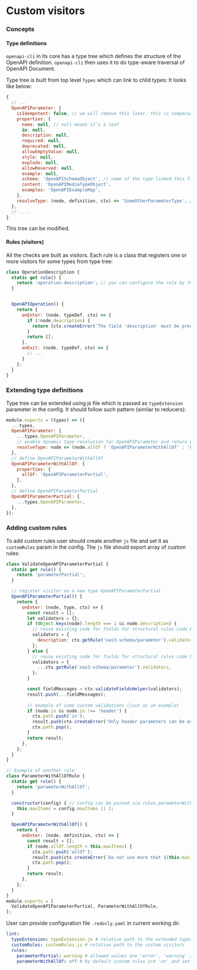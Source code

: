 # Custom visitors

### Concepts

#### Type definitions

`openapi-cli` in its core has a type tree which defines the structure of the OpenAPI definition. `openapi-cli` then uses it to do type-aware traversal of OpenAPI Document.

Type tree is built from top level `Types` which can link to child types:
It looks like below:

```js
{
  // ...
  OpenAPIParameter: {
    isIdempotent: false, // we will remove this later, this is temporary hack. ...
    properties: {
      name: null, // null means it's a leaf
      in: null,
      description: null,
      required: null,
      deprecated: null,
      allowEmptyValue: null,
      style: null,
      explode: null,
      allowReserved: null,
      example: null,
      schema: 'OpenAPISchemaObject', // name of the type linked this field
      content: 'OpenAPIMediaTypeObject',
      examples: 'OpenAPIExampleMap',
    },
    resolveType: (node, definition, ctx) => 'SomeOtherParameterType', // optional function used to dynamically resolve the type of the node based on node/definition/ctx.
  },
  // ....
}
```

This tree can be modified.

#### Rules (visitors)

All the checks are built as visitors. Each rule is a class that registers one or more visitors for some types from type tree:

```js
class OperationDescription {
  static get rule() {
    return 'operation-description'; // you can configure the rule by this name in config file
  }


  OpenAPIOperation() {
    return {
      onEnter: (node, typeDef, ctx) => {
        if (!node.description) {
          return [ctx.createError(`The field 'description' must be present on this level`), 'key')];
        }
        return [];
      },
	  onExit: (node, typeDef, ctx) => {
        // ...
      }
    };
  }
}
```

### Extending type definitions

Type tree can be extended using js file which is passed as `typeExtension` parameter in the config. It should follow such pattern (similar to reducers):

```js
module.exports = (types) => ({
  ...types,
  OpenAPIParameter: {
    ...types.OpenAPIParameter,
    // enable dynamic type resolution for OpenAPIParameter and return either OpenAPIParameterWithAllOf or regular OpenAPIParameter
    resolveType: node => (node.allOf ? 'OpenAPIParameterWithAllOf' : 'OpenAPIParameter'),
  },
  // define OpenAPIParameterWithAllOf
  OpenAPIParameterWithAllOf: {
    properties: {
      allOf: 'OpenAPIParameterPartial',
    },
  },
  // define OpenAPIParameterPartial
  OpenAPIParameterPartial: {
    ...types.OpenAPIParameter,
  },
});
```

### Adding custom rules

To add custom rules user should create another `js` file and set it as `customRules` param in the config. The `js` file should export array of custom rules:

```js
class ValidateOpenAPIParameterPartial {
  static get rule() {
    return 'parameterPartial';
  }

  // register visitor on a new type OpenAPIParameterPartial
  OpenAPIParameterPartial() {
    return {
      onEnter: (node, type, ctx) => {
        const result = [];
        let validators = {};
        if (Object.keys(node).length === 1 && node.description) {
          // reuse existing code for fields for structural rules code by name
          validators = {
            description: ctx.getRule('oas3-schema/parameter').validators.description,
          };
        } else {
          // reuse existing code for fields for structural rules code by name
          validators = {
            ...ctx.getRule('oas3-schema/parameter').validators,
          };
        }

        const fieldMessages = ctx.validateFieldsHelper(validators);
        result.push(...fieldMessages);
        
        // example of some custom validations (just as an example)
        if (node.in && node.in !== 'header') {
          ctx.path.push('in');
          result.push(ctx.createError('Only header parameters can be extended with allOf', 'key'));
          ctx.path.pop();
        }
        return result;
      },
    };
  }
}

// Example of another rule
class ParameterWithAllOfRule {
  static get rule() {
    return 'parameterWithAllOf';
  }

  constructor(config) { // config can be passed via rules.parameterWithAllOf in config file
    this.maxItems = config.maxItems || 2;
  }

  OpenAPIParameterWithAllOf() {
    return {
      onEnter: (node, definition, ctx) => {
        const result = [];
        if (node.allOf.length > this.maxItems) {
          ctx.path.push('allOf');
          result.push(ctx.createError(`Do not use more that ${this.maxItems} items in allOf for OpenAPI Parameter`, 'key'));
          ctx.path.pop();
        }
        return result;
      },
    };
  }
}
module.exports = [
  ValidateOpenAPIParameterPartial, ParameterWithAllOfRule,
];

```

User can provide configuration file `.redocly.yaml` in current working dir.

```yaml
lint:
  typeExtension: typeExtension.js # relative path to the extended types
  customRules: customRules.js # relative path to the custom visitors
  rules:
    parameterPartial: warning # allowed values are 'error', 'warning' and 'off'
    parameterWithAllOf: off # by default custom rules are 'on' and set to 'error' severity
```

